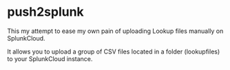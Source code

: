 # push2splunk

This my attempt to ease my own pain of uploading Lookup files manually on SplunkCloud.

It allows you to upload a group of CSV files located in a folder (lookupfiles) to your SplunkCloud instance. 
